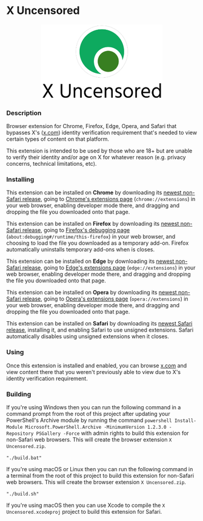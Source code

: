 # X Uncensored
<p align="center">
	<img alt="X Uncensored logo" src="logo.svg" width="320px">
</p>  

### Description
Browser extension for Chrome, Firefox, Edge, Opera, and Safari that bypasses X's ([x.com](https://x.com)) identity verification requirement that's needed to view certain types of content on that platform.

This extension is intended to be used by those who are 18+ but are unable to verify their identity and/or age on X for whatever reason (e.g. privacy concerns, technical limitations, etc).

### Installing
This extension can be installed on **Chrome** by downloading its [newest non-Safari release](https://github.com/NicolasFlamel1/X-Uncensored/releases), going to [Chrome's extensions page](chrome://extensions) (`chrome://extensions`) in your web browser, enabling developer mode there, and dragging and dropping the file you downloaded onto that page.

This extension can be installed on **Firefox** by downloading its [newest non-Safari release](https://github.com/NicolasFlamel1/X-Uncensored/releases), going to [Firefox's debugging page](about:debugging#/runtime/this-firefox) (`about:debugging#/runtime/this-firefox`) in your web browser, and choosing to load the file you downloaded as a temporary add-on. Firefox automatically uninstalls temporary add-ons when is closes.

This extension can be installed on **Edge** by downloading its [newest non-Safari release](https://github.com/NicolasFlamel1/X-Uncensored/releases), going to [Edge's extensions page](edge://extensions) (`edge://extensions`) in your web browser, enabling developer mode there, and dragging and dropping the file you downloaded onto that page.

This extension can be installed on **Opera** by downloading its [newest non-Safari release](https://github.com/NicolasFlamel1/X-Uncensored/releases), going to [Opera's extensions page](opera://extensions) (`opera://extensions`) in your web browser, enabling developer mode there, and dragging and dropping the file you downloaded onto that page.

This extension can be installed on **Safari** by downloading its [newest Safari release](https://github.com/NicolasFlamel1/X-Uncensored/releases), installing it, and enabling Safari to use unsigned extensions. Safari automatically disables using unsigned extensions when it closes.

### Using
Once this extension is installed and enabled, you can browse [x.com](https://x.com) and view content there that you weren't previously able to view due to X's identity verification requirement.

### Building
If you're using Windows then you can run the following command in a command prompt from the root of this project after updating your PowerShell's Archive module by running the command `powershell Install-Module Microsoft.PowerShell.Archive -MinimumVersion 1.2.3.0 -Repository PSGallery -Force` with admin rights to build this extension for non-Safari web browsers. This will create the browser extension `X Uncensored.zip`.
```
"./build.bat"
```
If you're using macOS or Linux then you can run the following command in a terminal from the root of this project to build this extension for non-Safari web browsers. This will create the browser extension `X Uncensored.zip`.
```
"./build.sh"
```
If you're using macOS then you can use Xcode to compile the `X Uncensored.xcodeproj` project to build this extension for Safari.
